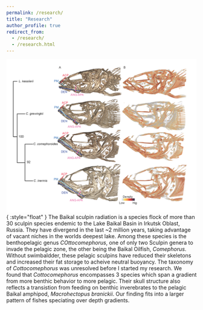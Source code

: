 ```yaml
---
permalink: /research/
title: "Research"
author_profile: true
redirect_from: 
  - /research/
  - /research.html
---
```




![cottocomephorus](/images/cottocomephorus.png "Lake Baikal Sculpin Speciation"){ :style="float" }
The Baikal sculpin radiation is a species flock of more than 30 sculpin species endemic to the Lake Baikal Basin in Irkutsk Oblast, Russia. They have divergend in the last ~2 million years, taking advantage of vacant niches in the worlds deepest lake. Among these species is the benthopelagic genus _COttocomephorus_, one of only two Sculpin genera to invade the pelagic zone, the other being the Baikal Oilfish, _Comephorus_. Without swimbaldder, these pelagic sculpins have reduced their skeletons and increased their fat storage to acheive neutral buoyancy.
The taxonomy of _Cottocomephorus_ was unresolved before I started my research. We found that _Cottocomephorus_ encompasses 3 species which span a gradient from more benthic behavior to more pelagic. Their skull structure also reflects a transistion from feeding on benthic inverebrates to the pelagic Baikal amphipod, _Macrohectopus branickii_. Our finding fits into a larger pattern of fishes speciating over depth gradients. 
